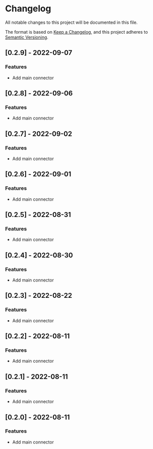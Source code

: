 # Changelog

All notable changes to this project will be documented in this file.


The format is based on [Keep a Changelog](https://keepachangelog.com/en/1.0.0/),
and this project adheres to [Semantic Versioning](https://semver.org/spec/v2.0.0.html).
## [0.2.9] - 2022-09-07

### Features
- Add main connector


## [0.2.8] - 2022-09-06

### Features
- Add main connector


## [0.2.7] - 2022-09-02

### Features
- Add main connector


## [0.2.6] - 2022-09-01

### Features
- Add main connector


## [0.2.5] - 2022-08-31

### Features
- Add main connector


## [0.2.4] - 2022-08-30

### Features
- Add main connector


## [0.2.3] - 2022-08-22

### Features
- Add main connector


## [0.2.2] - 2022-08-11

### Features
- Add main connector


<!-- generated by git-cliff -->
## [0.2.1] - 2022-08-11

### Features
- Add main connector


<!-- generated by git-cliff -->
## [0.2.0] - 2022-08-11

### Features
- Add main connector


<!-- generated by git-cliff -->
